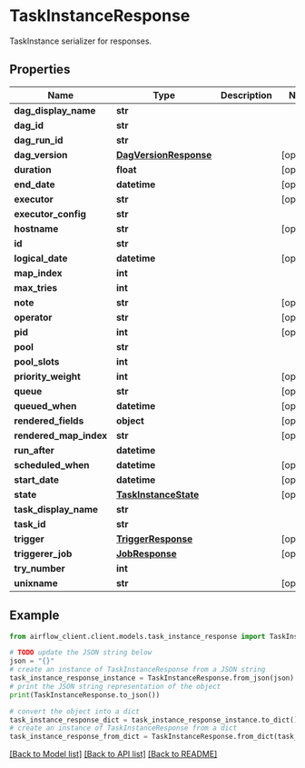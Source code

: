 # TaskInstanceResponse

TaskInstance serializer for responses.

## Properties

Name | Type | Description | Notes
------------ | ------------- | ------------- | -------------
**dag_display_name** | **str** |  | 
**dag_id** | **str** |  | 
**dag_run_id** | **str** |  | 
**dag_version** | [**DagVersionResponse**](DagVersionResponse.md) |  | [optional] 
**duration** | **float** |  | [optional] 
**end_date** | **datetime** |  | [optional] 
**executor** | **str** |  | [optional] 
**executor_config** | **str** |  | 
**hostname** | **str** |  | [optional] 
**id** | **str** |  | 
**logical_date** | **datetime** |  | [optional] 
**map_index** | **int** |  | 
**max_tries** | **int** |  | 
**note** | **str** |  | [optional] 
**operator** | **str** |  | [optional] 
**pid** | **int** |  | [optional] 
**pool** | **str** |  | 
**pool_slots** | **int** |  | 
**priority_weight** | **int** |  | [optional] 
**queue** | **str** |  | [optional] 
**queued_when** | **datetime** |  | [optional] 
**rendered_fields** | **object** |  | [optional] 
**rendered_map_index** | **str** |  | [optional] 
**run_after** | **datetime** |  | 
**scheduled_when** | **datetime** |  | [optional] 
**start_date** | **datetime** |  | [optional] 
**state** | [**TaskInstanceState**](TaskInstanceState.md) |  | [optional] 
**task_display_name** | **str** |  | 
**task_id** | **str** |  | 
**trigger** | [**TriggerResponse**](TriggerResponse.md) |  | [optional] 
**triggerer_job** | [**JobResponse**](JobResponse.md) |  | [optional] 
**try_number** | **int** |  | 
**unixname** | **str** |  | [optional] 

## Example

```python
from airflow_client.client.models.task_instance_response import TaskInstanceResponse

# TODO update the JSON string below
json = "{}"
# create an instance of TaskInstanceResponse from a JSON string
task_instance_response_instance = TaskInstanceResponse.from_json(json)
# print the JSON string representation of the object
print(TaskInstanceResponse.to_json())

# convert the object into a dict
task_instance_response_dict = task_instance_response_instance.to_dict()
# create an instance of TaskInstanceResponse from a dict
task_instance_response_from_dict = TaskInstanceResponse.from_dict(task_instance_response_dict)
```
[[Back to Model list]](../README.md#documentation-for-models) [[Back to API list]](../README.md#documentation-for-api-endpoints) [[Back to README]](../README.md)


